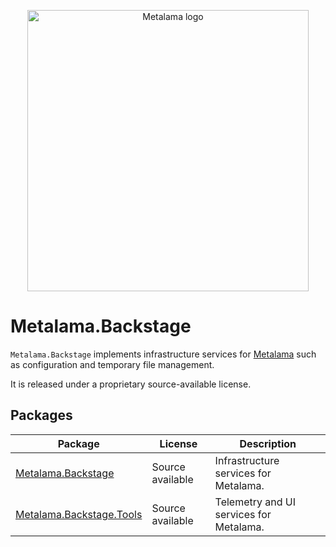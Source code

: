 <p align="center">
<img width="450" src="https://github.com/postsharp/Metalama/raw/master/images/metalama-by-postsharp.svg" alt="Metalama logo" />
</p>


# Metalama.Backstage

`Metalama.Backstage` implements infrastructure services for [Metalama](https://github.com/postsharp/Metalama) such as configuration and temporary file management.

It is released under a proprietary source-available license.

## Packages

| Package | License | Description |
|--|--|--|
| [Metalama.Backstage](https://www.nuget.org/packages/Metalama.Backstage) | Source available | Infrastructure services for Metalama. |
| [Metalama.Backstage.Tools](https://www.nuget.org/packages/Metalama.Backstage.Tools) | Source available | Telemetry and UI services for Metalama. |
